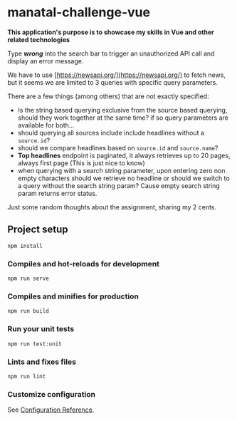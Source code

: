# manatal-challenge-vue

**This application's purpose is to showcase my skills in Vue and other related technologies**

Type ***wrong*** into the search bar to trigger an unauthorized API call and display an error message.

We have to use [https://newsapi.org/](https://newsapi.org/) to fetch news, but it seems we are limited to 3 queries
with specific query parameters.

There are a few things (among others) that are not exactly specified:
- Is the string based querying exclusive from the source based querying, should they work together at the same time? if so
   query parameters are available for both...
- should querying all sources include include headlines without a `source.id`?
- should we compare headlines based on  `source.id` and `source.name`?
- **Top headlines** endpoint is paginated, it always retrieves up to 20 pages, always first page (This is just nice to know)
- when querying with a search string parameter, upon entering zero non empty characters should we retrieve no headline or should we switch to a query without the search string param? Cause empty search string param returns error status. 

Just some random thoughts about the assignment, sharing my 2 cents.


## Project setup
```
npm install
```

### Compiles and hot-reloads for development
```
npm run serve
```

### Compiles and minifies for production
```
npm run build
```

### Run your unit tests
```
npm run test:unit
```

### Lints and fixes files
```
npm run lint
```

### Customize configuration
See [Configuration Reference](https://cli.vuejs.org/config/).
